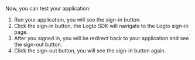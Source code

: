 Now, you can test your application:

1. Run your application, you will see the sign-in button.
2. Click the sign-in button, the Logto SDK will navigate to the Logto sign-in page.
3. After you signed in, you will be redirect back to your application and see the sign-out button.
4. Click the sign-out button, you will see the sign-in button again.

